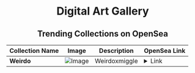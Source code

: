 <div align="center">

# Digital Art Gallery

## Trending Collections on OpenSea

| Collection Name                       | Image                                                                                     | Description                       | OpenSea Link                                                                                          |
|---------------------------------------|-------------------------------------------------------------------------------------------|-----------------------------------|--------------------------------------------------------------------------------------------------------|
| **Weirdo** | ![Image](https://i.seadn.io/s/raw/files/449b29476cc02db28fac509ada268f54.jpg?w=500&auto=format?w=200&auto=format) | Weirdoxmiggle | <details><summary>Link</summary>[Weirdo](https://opensea.io/collection/weirdo-20)</details> |

</div>